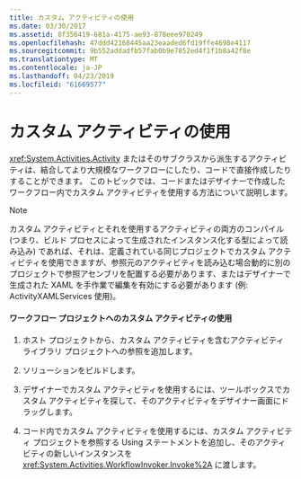 ```yaml
---
title: カスタム アクティビティの使用
ms.date: 03/30/2017
ms.assetid: 8f356419-681a-4175-ae93-878eee970249
ms.openlocfilehash: 47ddd42168445aa23eaaded6fd19ffe4698e4117
ms.sourcegitcommit: 9b552addadfb57fab0b9e7852ed4f1f1b8a42f8e
ms.translationtype: MT
ms.contentlocale: ja-JP
ms.lasthandoff: 04/23/2019
ms.locfileid: "61669577"
---
```

# <a name="using-a-custom-activity"></a>カスタム アクティビティの使用
<xref:System.Activities.Activity> またはそのサブクラスから派生するアクティビティは、結合してより大規模なワークフローにしたり、コードで直接作成したりすることができます。 このトピックでは、コードまたはデザイナーで作成したワークフロー内でカスタム アクティビティを使用する方法について説明します。  
  
> [!NOTE]
>  カスタム アクティビティとそれを使用するアクティビティの両方のコンパイル (つまり、ビルド プロセスによって生成されたインスタンス化する型によって読み込み) であれば、それは、定義されている同じプロジェクトでカスタム アクティビティを使用できますが、参照元のアクティビティを読み込む場合動的に別のプロジェクトで参照アセンブリを配置する必要があります、またはデザイナーで生成された XAML を手作業で編集を有効にする必要があります (例: ActivityXAMLServices 使用)。  
  
#### <a name="using-a-custom-activity-to-a-workflow-project"></a>ワークフロー プロジェクトへのカスタム アクティビティの使用  
  
1. ホスト プロジェクトから、カスタム アクティビティを含むアクティビティ ライブラリ プロジェクトへの参照を追加します。  
  
2. ソリューションをビルドします。  
  
3. デザイナーでカスタム アクティビティを使用するには、ツールボックスでカスタム アクティビティを探して、そのアクティビティをデザイナー画面にドラッグします。  
  
4. コード内でカスタム アクティビティを使用するには、カスタム アクティビティ プロジェクトを参照する Using ステートメントを追加し、そのアクティビティの新しいインスタンスを <xref:System.Activities.WorkflowInvoker.Invoke%2A> に渡します。
